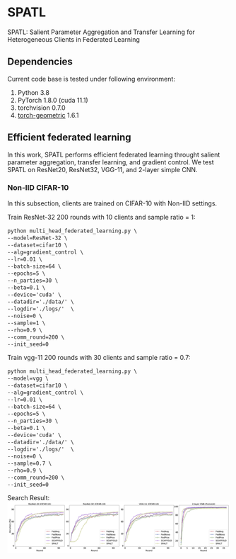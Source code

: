 # SPATL 
SPATL: Salient Parameter Aggregation and Transfer Learning for Heterogeneous Clients in Federated Learning
## Dependencies

Current code base is tested under following environment:

1. Python   3.8
2. PyTorch  1.8.0 (cuda 11.1)
3. torchvision 0.7.0
4. [torch-geometric](https://pytorch-geometric.readthedocs.io/en/latest/notes/installation.html#) 1.6.1

## Efficient federated learning
In this work, SPATL performs efficient federated learning throught salient parameter aggregation, transfer learning, and gradient control. We test SPATL
on ResNet20, ResNet32, VGG-11, and 2-layer simple CNN.
### Non-IID CIFAR-10
In this subsection, clients are trained on CIFAR-10 with Non-IID settings.

Train ResNet-32 200 rounds with 10 clients and sample ratio = 1:
```angular2html
python multi_head_federated_learning.py \
--model=ResNet-32 \
--dataset=cifar10 \
--alg=gradient_control \
--lr=0.01 \
--batch-size=64 \
--epochs=5 \
--n_parties=30 \
--beta=0.1 \
--device='cuda' \
--datadir='./data/' \
--logdir='./logs/'  \
--noise=0 \
--sample=1 \
--rho=0.9 \
--comm_round=200 \
--init_seed=0
   ```
Train vgg-11 200 rounds with 30 clients and sample ratio = 0.7:
  ```angular2html
python multi_head_federated_learning.py \
--model=vgg \
--dataset=cifar10 \
--alg=gradient_control \
--lr=0.01 \
--batch-size=64 \
--epochs=5 \
--n_parties=30 \
--beta=0.1 \
--device='cuda' \
--datadir='./data/' \
--logdir='./logs/'  \
--noise=0 \
--sample=0.7 \
--rho=0.9 \
--comm_round=200 \
--init_seed=0
   ```
Search Result:
![](./logs/figure/train_effi.png)

